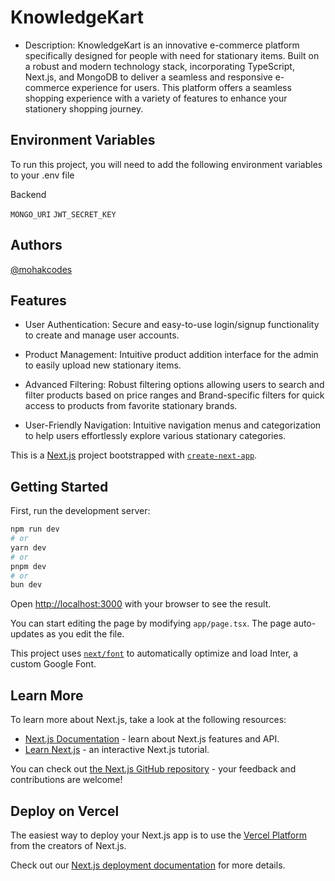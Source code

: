 
# KnowledgeKart

- Description: KnowledgeKart is an innovative e-commerce platform specifically designed for people with need for stationary items. Built on a robust and modern technology stack, incorporating TypeScript, Next.js, and MongoDB to deliver a seamless and responsive e-commerce experience for users. This platform offers a seamless shopping experience with a variety of features to enhance your stationery shopping journey.
## Environment Variables

To run this project, you will need to add the following environment variables to your .env file

Backend

`MONGO_URI`
`JWT_SECRET_KEY`

## Authors

[@mohakcodes](https://www.github.com/MOHAKCODES)


## Features

- User Authentication: Secure and easy-to-use login/signup functionality to create and manage user accounts.

- Product Management: Intuitive product addition interface for the admin to easily upload new stationary items.

- Advanced Filtering: Robust filtering options allowing users to search and filter products based on price ranges and Brand-specific filters for quick access to products from favorite stationary brands.

- User-Friendly Navigation: Intuitive navigation menus and categorization to help users effortlessly explore various stationary categories.

This is a [Next.js](https://nextjs.org/) project bootstrapped with [`create-next-app`](https://github.com/vercel/next.js/tree/canary/packages/create-next-app).

## Getting Started

First, run the development server:

```bash
npm run dev
# or
yarn dev
# or
pnpm dev
# or
bun dev
```

Open [http://localhost:3000](http://localhost:3000) with your browser to see the result.

You can start editing the page by modifying `app/page.tsx`. The page auto-updates as you edit the file.

This project uses [`next/font`](https://nextjs.org/docs/basic-features/font-optimization) to automatically optimize and load Inter, a custom Google Font.

## Learn More

To learn more about Next.js, take a look at the following resources:

- [Next.js Documentation](https://nextjs.org/docs) - learn about Next.js features and API.
- [Learn Next.js](https://nextjs.org/learn) - an interactive Next.js tutorial.

You can check out [the Next.js GitHub repository](https://github.com/vercel/next.js/) - your feedback and contributions are welcome!

## Deploy on Vercel

The easiest way to deploy your Next.js app is to use the [Vercel Platform](https://vercel.com/new?utm_medium=default-template&filter=next.js&utm_source=create-next-app&utm_campaign=create-next-app-readme) from the creators of Next.js.

Check out our [Next.js deployment documentation](https://nextjs.org/docs/deployment) for more details.
